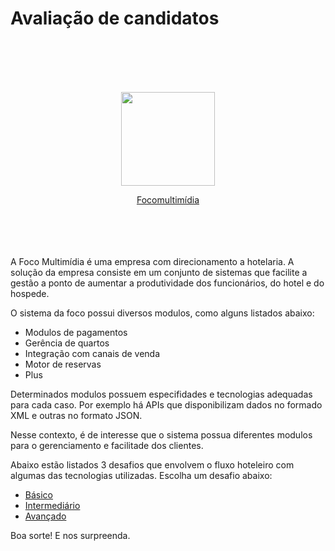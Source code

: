 # Avaliação de candidatos

<br>
<br>
<br>
<br>
<p align="center" id="focomultimidia"><img src="https://focomultimidia.com/imgs/logo-foco.png" width="150px"></p>
<center><a href="https://focomultimidia.com">Focomultimídia</a></center>
<br>
<br>
<br>
<br>

A Foco Multimídia é uma empresa com direcionamento a hotelaria. A solução da empresa consiste em um conjunto de sistemas que facilite a gestão a ponto de aumentar a produtividade dos funcionários, do hotel e do hospede.

O sistema da foco possui diversos modulos, como alguns listados abaixo:

- Modulos de pagamentos
- Gerência de quartos
- Integração com canais de venda
- Motor de reservas
- Plus

Determinados modulos possuem especifidades e tecnologias adequadas para cada caso. Por exemplo há APIs que disponibilizam dados no formado XML e outras no formato JSON.

Nesse contexto, é de interesse que o sistema possua diferentes modulos para o gerenciamento e facilitade dos clientes.

Abaixo estão listados 3 desafios que envolvem o fluxo hoteleiro com algumas das tecnologias utilizadas. Escolha um desafio abaixo:

- [Básico](Basic.md)
- [Intermediário](Intermediary.md)
- [Avançado](Advanced.md)

Boa sorte!
E nos surpreenda.
